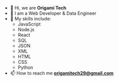 - 👋 Hi, we are **Origami Tech**
- 👀 I am a Web Developer & Data Engineer
- 🌱 My skills include:
  - JavaScript
  - Node.js
  - React
  - SQL
  - JSON
  - XML
  - HTML
  - CSS
  - Python
- 📫 How to reach me **origamitech29@gmail.com**

<!---
ofranc29/ofranc29 is a ✨ special ✨ repository because its `README.md` (this file) appears on your GitHub profile.
You can click the Preview link to take a look at your changes.
--->
